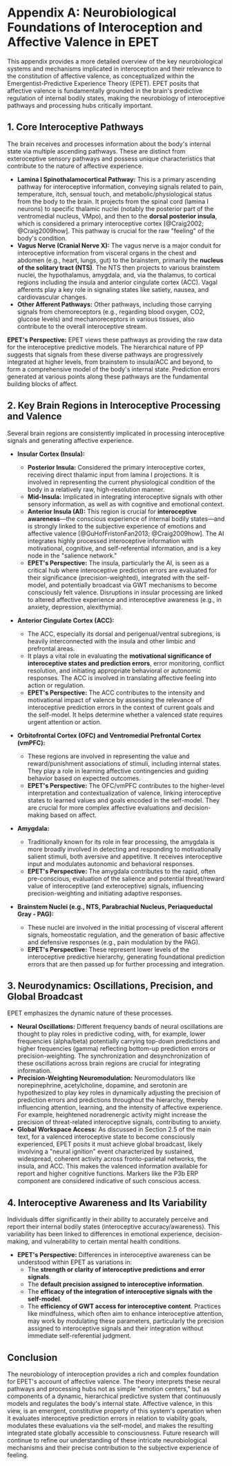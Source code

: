 # Appendix A: Neurobiological Foundations of Interoception and Affective Valence in EPET

This appendix provides a more detailed overview of the key neurobiological systems and mechanisms implicated in interoception and their relevance to the constitution of affective valence, as conceptualized within the Emergentist-Predictive Experience Theory (EPET). EPET posits that affective valence is fundamentally grounded in the brain's predictive regulation of internal bodily states, making the neurobiology of interoceptive pathways and processing hubs critically important.

## 1. Core Interoceptive Pathways

The brain receives and processes information about the body's internal state via multiple ascending pathways. These are distinct from exteroceptive sensory pathways and possess unique characteristics that contribute to the nature of affective experience.

*   **Lamina I Spinothalamocortical Pathway:** This is a primary ascending pathway for interoceptive information, conveying signals related to pain, temperature, itch, sensual touch, and metabolic/physiological status from the body to the brain. It projects from the spinal cord (lamina I neurons) to specific thalamic nuclei (notably the posterior part of the ventromedial nucleus, VMpo), and then to the **dorsal posterior insula**, which is considered a primary interoceptive cortex [@Craig2002; @Craig2009how]. This pathway is crucial for the raw "feeling" of the body's condition.
*   **Vagus Nerve (Cranial Nerve X):** The vagus nerve is a major conduit for interoceptive information from visceral organs in the chest and abdomen (e.g., heart, lungs, gut) to the brainstem, primarily the **nucleus of the solitary tract (NTS)**. The NTS then projects to various brainstem nuclei, the hypothalamus, amygdala, and, via the thalamus, to cortical regions including the insula and anterior cingulate cortex (ACC). Vagal afferents play a key role in signaling states like satiety, nausea, and cardiovascular changes.
*   **Other Afferent Pathways:** Other pathways, including those carrying signals from chemoreceptors (e.g., regarding blood oxygen, CO2, glucose levels) and mechanoreceptors in various tissues, also contribute to the overall interoceptive stream.

**EPET's Perspective:** EPET views these pathways as providing the raw data for the interoceptive predictive models. The hierarchical nature of PP suggests that signals from these diverse pathways are progressively integrated at higher levels, from brainstem to insula/ACC and beyond, to form a comprehensive model of the body's internal state. Prediction errors generated at various points along these pathways are the fundamental building blocks of affect.

## 2. Key Brain Regions in Interoceptive Processing and Valence

Several brain regions are consistently implicated in processing interoceptive signals and generating affective experience.

*   **Insular Cortex (Insula):**
    *   **Posterior Insula:** Considered the primary interoceptive cortex, receiving direct thalamic input from lamina I projections. It is involved in representing the current physiological condition of the body in a relatively raw, high-resolution manner.
    *   **Mid-Insula:** Implicated in integrating interoceptive signals with other sensory information, as well as with cognitive and emotional context.
    *   **Anterior Insula (AI):** This region is crucial for **interoceptive awareness**—the conscious experience of internal bodily states—and is strongly linked to the subjective experience of emotions and affective valence [@GuHofFristonFan2013; @Craig2009how]. The AI integrates highly processed interoceptive information with motivational, cognitive, and self-referential information, and is a key node in the "salience network."
    *   **EPET's Perspective:** The insula, particularly the AI, is seen as a critical hub where interoceptive prediction errors are evaluated for their significance (precision-weighted), integrated with the self-model, and potentially broadcast via GWT mechanisms to become consciously felt valence. Disruptions in insular processing are linked to altered affective experience and interoceptive awareness (e.g., in anxiety, depression, alexithymia).

*   **Anterior Cingulate Cortex (ACC):**
    *   The ACC, especially its dorsal and perigenual/ventral subregions, is heavily interconnected with the insula and other limbic and prefrontal areas.
    *   It plays a vital role in evaluating the **motivational significance of interoceptive states and prediction errors**, error monitoring, conflict resolution, and initiating appropriate behavioral or autonomic responses. The ACC is involved in translating affective feeling into action or regulation.
    *   **EPET's Perspective:** The ACC contributes to the intensity and motivational impact of valence by assessing the relevance of interoceptive prediction errors in the context of current goals and the self-model. It helps determine whether a valenced state requires urgent attention or action.

*   **Orbitofrontal Cortex (OFC) and Ventromedial Prefrontal Cortex (vmPFC):**
    *   These regions are involved in representing the value and reward/punishment associations of stimuli, including internal states. They play a role in learning affective contingencies and guiding behavior based on expected outcomes.
    *   **EPET's Perspective:** The OFC/vmPFC contributes to the higher-level interpretation and contextualization of valence, linking interoceptive states to learned values and goals encoded in the self-model. They are crucial for more complex affective evaluations and decision-making based on affect.

*   **Amygdala:**
    *   Traditionally known for its role in fear processing, the amygdala is more broadly involved in detecting and responding to motivationally salient stimuli, both aversive and appetitive. It receives interoceptive input and modulates autonomic and behavioral responses.
    *   **EPET's Perspective:** The amygdala contributes to the rapid, often pre-conscious, evaluation of the salience and potential threat/reward value of interoceptive (and exteroceptive) signals, influencing precision-weighting and initiating adaptive responses.

*   **Brainstem Nuclei (e.g., NTS, Parabrachial Nucleus, Periaqueductal Gray - PAG):**
    *   These nuclei are involved in the initial processing of visceral afferent signals, homeostatic regulation, and the generation of basic affective and defensive responses (e.g., pain modulation by the PAG).
    *   **EPET's Perspective:** These represent lower levels of the interoceptive predictive hierarchy, generating foundational prediction errors that are then passed up for further processing and integration.

## 3. Neurodynamics: Oscillations, Precision, and Global Broadcast

EPET emphasizes the dynamic nature of these processes.

*   **Neural Oscillations:** Different frequency bands of neural oscillations are thought to play roles in predictive coding, with, for example, lower frequencies (alpha/beta) potentially carrying top-down predictions and higher frequencies (gamma) reflecting bottom-up prediction errors or precision-weighting. The synchronization and desynchronization of these oscillations across brain regions are crucial for integrating information.
*   **Precision-Weighting Neuromodulation:** Neuromodulators like norepinephrine, acetylcholine, dopamine, and serotonin are hypothesized to play key roles in dynamically adjusting the precision of prediction errors and predictions throughout the hierarchy, thereby influencing attention, learning, and the intensity of affective experience. For example, heightened noradrenergic activity might increase the precision of threat-related interoceptive signals, contributing to anxiety.
*   **Global Workspace Access:** As discussed in Section 2.5 of the main text, for a valenced interoceptive state to become consciously experienced, EPET posits it must achieve global broadcast, likely involving a "neural ignition" event characterized by sustained, widespread, coherent activity across fronto-parietal networks, the insula, and ACC. This makes the valenced information available for report and higher cognitive functions. Markers like the P3b ERP component are considered indicative of such conscious access.

## 4. Interoceptive Awareness and Its Variability

Individuals differ significantly in their ability to accurately perceive and report their internal bodily states (interoceptive accuracy/awareness). This variability has been linked to differences in emotional experience, decision-making, and vulnerability to certain mental health conditions.

*   **EPET's Perspective:** Differences in interoceptive awareness can be understood within EPET as variations in:
    *   The **strength or clarity of interoceptive predictions and error signals**.
    *   The **default precision assigned to interoceptive information**.
    *   The **efficacy of the integration of interoceptive signals with the self-model**.
    *   The **efficiency of GWT access for interoceptive content**.
    Practices like mindfulness, which often aim to enhance interoceptive attention, may work by modulating these parameters, particularly the precision assigned to interoceptive signals and their integration without immediate self-referential judgment.

## Conclusion

The neurobiology of interoception provides a rich and complex foundation for EPET's account of affective valence. The theory interprets these neural pathways and processing hubs not as simple "emotion centers," but as components of a dynamic, hierarchical predictive system that continuously models and regulates the body's internal state. Affective valence, in this view, is an emergent, constitutive property of this system's operation when it evaluates interoceptive prediction errors in relation to viability goals, modulates these evaluations via the self-model, and makes the resulting integrated state globally accessible to consciousness. Future research will continue to refine our understanding of these intricate neurobiological mechanisms and their precise contribution to the subjective experience of feeling.